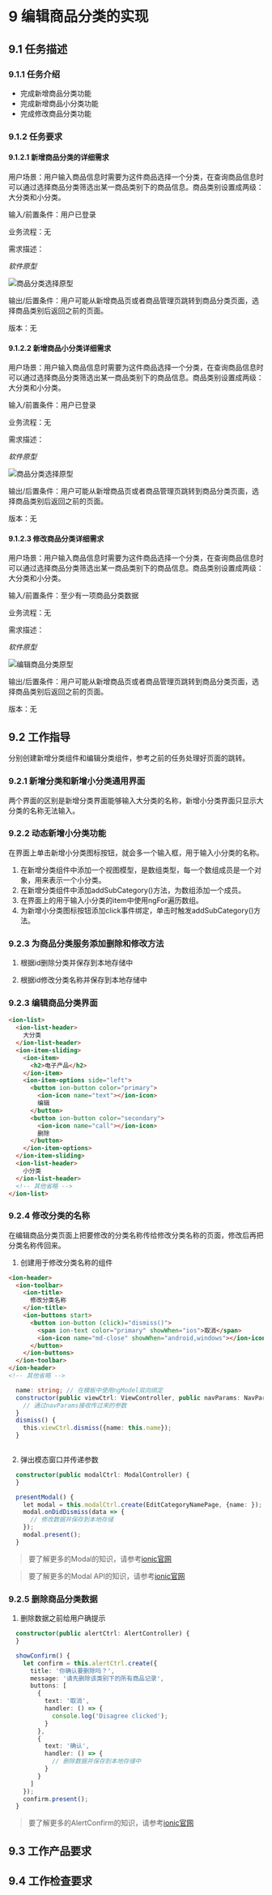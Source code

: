 # 9 编辑商品分类的实现
## 9.1 任务描述
### 9.1.1 任务介绍
- 完成新增商品分类功能
- 完成新增商品小分类功能
- 完成修改商品分类功能

### 9.1.2 任务要求
#### 9.1.2.1 新增商品分类的详细需求

用户场景：用户输入商品信息时需要为这件商品选择一个分类，在查询商品信息时可以通过选择商品分类筛选出某一商品类别下的商品信息。商品类别设置成两级：大分类和小分类。

输入/前置条件：用户已登录

业务流程：无

需求描述：

*软件原型*

![商品分类选择原型](https://github.com/chizhibiao/shengyizhuanjia-ionic3/raw/master/doc/images/新增分类原型.jpg)

输出/后置条件：用户可能从新增商品页或者商品管理页跳转到商品分类页面，选择商品类别后返回之前的页面。

版本：无

#### 9.1.2.2 新增商品小分类详细需求

用户场景：用户输入商品信息时需要为这件商品选择一个分类，在查询商品信息时可以通过选择商品分类筛选出某一商品类别下的商品信息。商品类别设置成两级：大分类和小分类。

输入/前置条件：用户已登录

业务流程：无

需求描述：

*软件原型*

![商品分类选择原型](https://github.com/chizhibiao/shengyizhuanjia-ionic3/raw/master/doc/images/新增小分类原型.jpg)

输出/后置条件：用户可能从新增商品页或者商品管理页跳转到商品分类页面，选择商品类别后返回之前的页面。

版本：无


#### 9.1.2.3 修改商品分类详细需求

用户场景：用户输入商品信息时需要为这件商品选择一个分类，在查询商品信息时可以通过选择商品分类筛选出某一商品类别下的商品信息。商品类别设置成两级：大分类和小分类。

输入/前置条件：至少有一项商品分类数据

业务流程：无

需求描述：

*软件原型*

![编辑商品分类原型](https://github.com/chizhibiao/shengyizhuanjia-ionic3/raw/master/doc/images/编辑商品分类原型.jpg)

输出/后置条件：用户可能从新增商品页或者商品管理页跳转到商品分类页面，选择商品类别后返回之前的页面。

版本：无


## 9.2 工作指导
分别创建新增分类组件和编辑分类组件，参考之前的任务处理好页面的跳转。

### 9.2.1	新增分类和新增小分类通用界面
两个界面的区别是新增分类界面能够输入大分类的名称，新增小分类界面只显示大分类的名称无法输入。

### 9.2.2	动态新增小分类功能
在界面上单击新增小分类图标按钮，就会多一个输入框，用于输入小分类的名称。

1. 在新增分类组件中添加一个视图模型，是数组类型，每一个数组成员是一个对象，用来表示一个小分类。
2. 在新增分类组件中添加addSubCategory()方法，为数组添加一个成员。
3. 在界面上的用于输入小分类的item中使用ngFor遍历数组。
4. 为新增小分类图标按钮添加click事件绑定，单击时触发addSubCategory()方法。

### 9.2.3 为商品分类服务添加删除和修改方法

1. 根据id删除分类并保存到本地存储中

2. 根据id修改分类名称并保存到本地存储中

### 9.2.3 编辑商品分类界面

```html
<ion-list>
  <ion-list-header>
    大分类
  </ion-list-header>
  <ion-item-sliding>
    <ion-item>
      <h2>电子产品</h2>
    </ion-item>
    <ion-item-options side="left">
      <button ion-button color="primary">
        <ion-icon name="text"></ion-icon>
        编辑
      </button>
      <button ion-button color="secondary">
        <ion-icon name="call"></ion-icon>
        删除
      </button>
    </ion-item-options>
  </ion-item-sliding>
  <ion-list-header>
    小分类
  </ion-list-header>
  <!-- 其他省略 -->
</ion-list>
```
### 9.2.4 修改分类的名称
在编辑商品分类页面上把要修改的分类名称传给修改分类名称的页面，修改后再把分类名称传回来。

1. 创建用于修改分类名称的组件

```html
<ion-header>
  <ion-toolbar>
    <ion-title>
      修改分类名称
    </ion-title>
    <ion-buttons start>
      <button ion-button (click)="dismiss()">
        <span ion-text color="primary" showWhen="ios">取消</span>
        <ion-icon name="md-close" showWhen="android,windows"></ion-icon>
      </button>
    </ion-buttons>
  </ion-toolbar>
</ion-header>
<!-- 其他省略 -->
```

```typescript
  name: string; // 在模板中使用ngModel双向绑定
  constructor(public viewCtrl: ViewController, public navParams: NavParams) {
    // 通过navParams接收传过来的参数
  }
  dismiss() {
    this.viewCtrl.dismiss({name: this.name});
  }
  
```

2. 弹出模态窗口并传递参数

```typescript
  constructor(public modalCtrl: ModalController) {
  }

  presentModal() {
    let modal = this.modalCtrl.create(EditCategoryNamePage, {name: });
    modal.onDidDismiss(data => {
      // 修改数据并保存到本地存储
    });
    modal.present();
  }
```


> 要了解更多的Modal的知识，请参考[ionic官网](https://ionicframework.com/docs/components/#modals)

> 要了解更多的Modal API的知识，请参考[ionic官网](https://ionicframework.com/docs/api/components/modal/ModalController/)

### 9.2.5 删除商品分类数据

1. 删除数据之前给用户确提示

```typescript
  constructor(public alertCtrl: AlertController) {
  }

  showConfirm() {
    let confirm = this.alertCtrl.create({
      title: '你确认要删除吗？',
      message: '请先删除该类别下的所有商品记录',
      buttons: [
        {
          text: '取消',
          handler: () => {
            console.log('Disagree clicked');
          }
        },
        {
          text: '确认',
          handler: () => {
            // 删除数据并保存到本地存储中
          }
        }
      ]
    });
    confirm.present();
  }
```


> 要了解更多的AlertConfirm的知识，请参考[ionic官网](https://ionicframework.com/docs/components/#alert-confirm)

## 9.3 工作产品要求

## 9.4 工作检查要求
